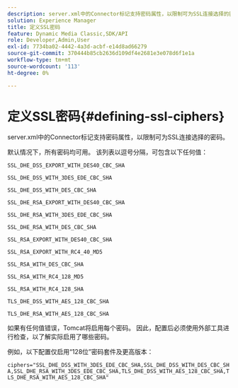 ```yaml
---
description: server.xml中的Connector标记支持密码属性，以限制可为SSL连接选择的密码。
solution: Experience Manager
title: 定义SSL密码
feature: Dynamic Media Classic,SDK/API
role: Developer,Admin,User
exl-id: 7734ba02-4442-4a3d-acbf-e14d8ad66279
source-git-commit: 370444b85cb2636d109df4e2681e3e078d6f1e1a
workflow-type: tm+mt
source-wordcount: '113'
ht-degree: 0%

---
```


# 定义SSL密码{#defining-ssl-ciphers}

server.xml中的Connector标记支持密码属性，以限制可为SSL连接选择的密码。

默认情况下，所有密码均可用。 该列表以逗号分隔，可包含以下任何值：

`SSL_DHE_DSS_EXPORT_WITH_DES40_CBC_SHA`

`SSL_DHE_DSS_WITH_3DES_EDE_CBC_SHA`

`SSL_DHE_DSS_WITH_DES_CBC_SHA`

`SSL_DHE_RSA_EXPORT_WITH_DES40_CBC_SHA`

`SSL_DHE_RSA_WITH_3DES_EDE_CBC_SHA`

`SSL_DHE_RSA_WITH_DES_CBC_SHA`

`SSL_RSA_EXPORT_WITH_DES40_CBC_SHA`

`SSL_RSA_EXPORT_WITH_RC4_40_MD5`

<!-- WEAK CQDOC-19433 `SSL_RSA_WITH_3DES_EDE_CBC_SHA` -->

`SSL_RSA_WITH_DES_CBC_SHA`

`SSL_RSA_WITH_RC4_128_MD5`

`SSL_RSA_WITH_RC4_128_SHA`

`TLS_DHE_DSS_WITH_AES_128_CBC_SHA`

`TLS_DHE_RSA_WITH_AES_128_CBC_SHA`

<!-- WEAK CQDOC-19433 `TLS_RSA_WITH_AES_128_CBC_SHA` -->

如果有任何值错误，Tomcat将启用每个密码。 因此，配置后必须使用外部工具进行检查，以了解实际启用了哪些密码。

例如，以下配置仅启用“128位”密码套件及更高版本：

`ciphers="SSL_DHE_DSS_WITH_3DES_EDE_CBC_SHA,SSL_DHE_DSS_WITH_DES_CBC_SHA,SSL_DHE_RSA_WITH_3DES_EDE_CBC_SHA,TLS_DHE_DSS_WITH_AES_128_CBC_SHA,TLS_DHE_RSA_WITH_AES_128_CBC_SHA"`
